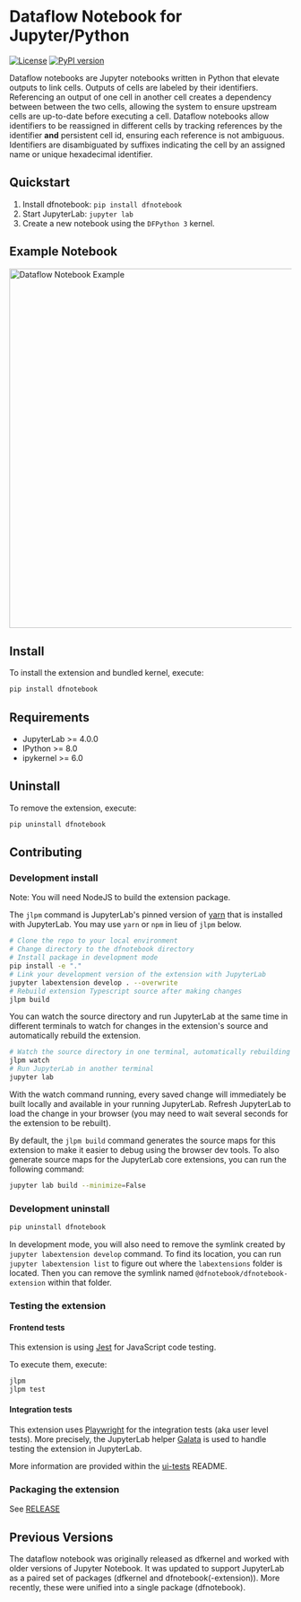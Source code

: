 # Dataflow Notebook for Jupyter/Python

[![License](https://img.shields.io/badge/License-BSD3-blue.svg)](https://github.com/dataflownb/dfnotebook/blob/master/LICENSE)
[![PyPI version](https://badge.fury.io/py/dfnotebook.svg)](https://badge.fury.io/py/dfnotebook)
<!--
[![Build Status](https://travis-ci.org/dataflownb/dfkernel.svg?branch=master)](https://travis-ci.org/dataflownb/dfkernel)
[![Documentation Status](https://readthedocs.org/projects/dfkernel/badge)](http://dfkernel.readthedocs.io/)
[![Binder](https://mybinder.org/badge.svg)](https://mybinder.org/v2/gh/dataflownb/dfexamples/master)
-->

Dataflow notebooks are Jupyter notebooks written in Python that elevate outputs to link cells. Outputs of cells are labeled by their identifiers. Referencing an output of one cell in another cell creates a dependency between between the two cells, allowing the system to ensure upstream cells are up-to-date before executing a cell. Dataflow notebooks allow identifiers to be reassigned in different cells by tracking references by the identifier **and** persistent cell id, ensuring each reference is not ambiguous. Identifiers are disambiguated by suffixes indicating the cell by an assigned name or unique hexadecimal identifier.

## Quickstart

1. Install dfnotebook: `pip install dfnotebook`
2. Start JupyterLab: `jupyter lab`
3. Create a new notebook using the `DFPython 3` kernel.

## Example Notebook

<img src="https://dataflownb.github.io/assets/images/dfnotebook.svg" width="640" alt="Dataflow Notebook Example">

## Install

To install the extension and bundled kernel, execute:

```bash
pip install dfnotebook
```

## Requirements

- JupyterLab >= 4.0.0
- IPython >= 8.0
- ipykernel >= 6.0

## Uninstall

To remove the extension, execute:

```bash
pip uninstall dfnotebook
```

## Contributing

### Development install

Note: You will need NodeJS to build the extension package.

The `jlpm` command is JupyterLab's pinned version of
[yarn](https://yarnpkg.com/) that is installed with JupyterLab. You may use
`yarn` or `npm` in lieu of `jlpm` below.

```bash
# Clone the repo to your local environment
# Change directory to the dfnotebook directory
# Install package in development mode
pip install -e "."
# Link your development version of the extension with JupyterLab
jupyter labextension develop . --overwrite
# Rebuild extension Typescript source after making changes
jlpm build
```

You can watch the source directory and run JupyterLab at the same time in different terminals to watch for changes in the extension's source and automatically rebuild the extension.

```bash
# Watch the source directory in one terminal, automatically rebuilding when needed
jlpm watch
# Run JupyterLab in another terminal
jupyter lab
```

With the watch command running, every saved change will immediately be built locally and available in your running JupyterLab. Refresh JupyterLab to load the change in your browser (you may need to wait several seconds for the extension to be rebuilt).

By default, the `jlpm build` command generates the source maps for this extension to make it easier to debug using the browser dev tools. To also generate source maps for the JupyterLab core extensions, you can run the following command:

```bash
jupyter lab build --minimize=False
```

### Development uninstall

```bash
pip uninstall dfnotebook
```

In development mode, you will also need to remove the symlink created by `jupyter labextension develop`
command. To find its location, you can run `jupyter labextension list` to figure out where the `labextensions`
folder is located. Then you can remove the symlink named `@dfnotebook/dfnotebook-extension` within that folder.

### Testing the extension

#### Frontend tests

This extension is using [Jest](https://jestjs.io/) for JavaScript code testing.

To execute them, execute:

```sh
jlpm
jlpm test
```

#### Integration tests

This extension uses [Playwright](https://playwright.dev/docs/intro) for the integration tests (aka user level tests).
More precisely, the JupyterLab helper [Galata](https://github.com/jupyterlab/jupyterlab/tree/master/galata) is used to handle testing the extension in JupyterLab.

More information are provided within the [ui-tests](./ui-tests/README.md) README.

### Packaging the extension

See [RELEASE](RELEASE.md)

## Previous Versions

The dataflow notebook was originally released as dfkernel and worked with older versions of Jupyter Notebook. It was updated to support JupyterLab as a paired set of packages (dfkernel and dfnotebook(-extension)). More recently, these were unified into a single package (dfnotebook).
